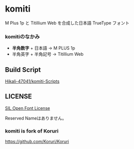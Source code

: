 # komiti
M Plus 1p と Titillium Web を合成した日本語 TrueType フォント

### komitiのなかみ
- **半角数字** + 日本語 -> M PLUS 1p
- 半角英字 + 半角記号 -> Titillium Web

## Build Script
[Hikali-47041/komiti-Scripts](https://github.com/Hikali-47041/komiti-Scripts)

## LICENSE
[SIL Open Font License](OFL.txt)

Reserved Nameはありません。

### komiti is fork of Koruri
https://github.com/Koruri/Koruri


